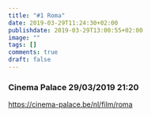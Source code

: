 ```yaml
---
title: "#1 Roma"
date: 2019-03-29T11:24:30+02:00
publishdate: 2019-03-29T13:00:55+02:00
image: ""
tags: []
comments: true
draft: false
---
```


### Cinema Palace 29/03/2019 21:20

https://cinema-palace.be/nl/film/roma